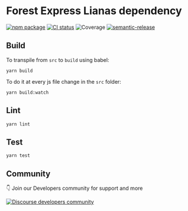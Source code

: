 # Forest Express Lianas dependency
[![npm package](https://badge.fury.io/js/forest-express.svg)](https://badge.fury.io/js/forest-express)
[![CI status](https://travis-ci.org/ForestAdmin/forest-express.svg?branch=devel)](https://travis-ci.org/ForestAdmin/forest-express)
![Coverage](https://img.shields.io/badge/coverage-43%25%0A-critical)
[![semantic-release](https://img.shields.io/badge/%20%20%F0%9F%93%A6%F0%9F%9A%80-semantic--release-e10079.svg)](https://github.com/semantic-release/semantic-release)

## Build

To transpile from `src` to `build` using babel:

`yarn build`

To do it at every js file change in the `src` folder:

`yarn build:watch`

## Lint

`yarn lint`

## Test

`yarn test`

## Community

👇 Join our Developers community for support and more

[![Discourse developers community](https://img.shields.io/discourse/posts?label=discourse&server=https%3A%2F%2Fcommunity.forestadmin.com)](https://community.forestadmin.com)

